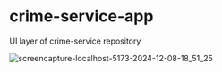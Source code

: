 # crime-service-app
UI layer of crime-service repository

![screencapture-localhost-5173-2024-12-08-18_51_25](https://github.com/user-attachments/assets/54578e54-4253-4941-9806-1ba4185fc6d5)
